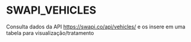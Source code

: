 # SWAPI_VEHICLES
Consulta dados da API https://swapi.co/api/vehicles/ e os insere em uma tabela para visualização/tratamento
